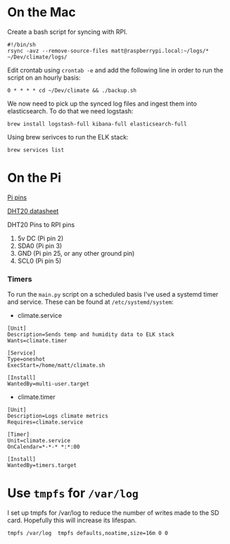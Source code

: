 # On the Mac

Create a bash script for syncing with RPI.
```
#!/bin/sh
rsync -avz --remove-source-files matt@raspberrypi.local:~/logs/* ~/Dev/climate/logs/
```

Edit crontab using `crontab -e` and add the following line in order to run the script on an hourly basis:
```
0 * * * * cd ~/Dev/climate && ./backup.sh
```

We now need to pick up the synced log files and ingest them into elasticsearch. To do that we need logstash:

```
brew install logstash-full kibana-full elasticsearch-full
```

Using brew serivces to run the ELK stack:

```
brew services list
```

# On the Pi

[Pi pins](https://pi4j.com/1.2/pins/model-a-rev2.html)

[DHT20 datasheet](https://cdn-shop.adafruit.com/product-files/5183/5193_DHT20.pdf)

DHT20 Pins to RPI pins

1. 5v DC (Pi pin 2)
2. SDA0 (Pi pin 3)
3. GND (Pi pin 25, or any other ground pin)
4. SCL0 (Pi pin 5)


### Timers

To run the `main.py` script on a scheduled basis I've used a systemd timer and service. These can be found at `/etc/systemd/system`:

- climate.service
```
[Unit]
Description=Sends temp and humidity data to ELK stack
Wants=climate.timer

[Service]
Type=oneshot
ExecStart=/home/matt/climate.sh

[Install]
WantedBy=multi-user.target
```

- climate.timer
```
[Unit]
Description=Logs climate metrics
Requires=climate.service

[Timer]
Unit=climate.service
OnCalendar=*-*-* *:*:00

[Install]
WantedBy=timers.target
```

# Use `tmpfs` for `/var/log`

I set up tmpfs for /var/log to reduce the number of writes made to the SD card. Hopefully this will increase its lifespan.
```
tmpfs /var/log  tmpfs defaults,noatime,size=16m 0 0
```

